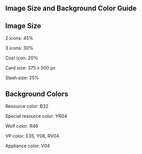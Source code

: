 ## Image Size and Background Color Guide

## Image Size

2 icons: 45%

3 icons: 30%

Cost icon: 20%

Card size: 375 x 500 px

Slash size: 25%

## Background Colors

Resource color: B32

Special resource color: YR04

Wolf color: R46

VP color: E35, Y08, RV04

Appliance color: V04


